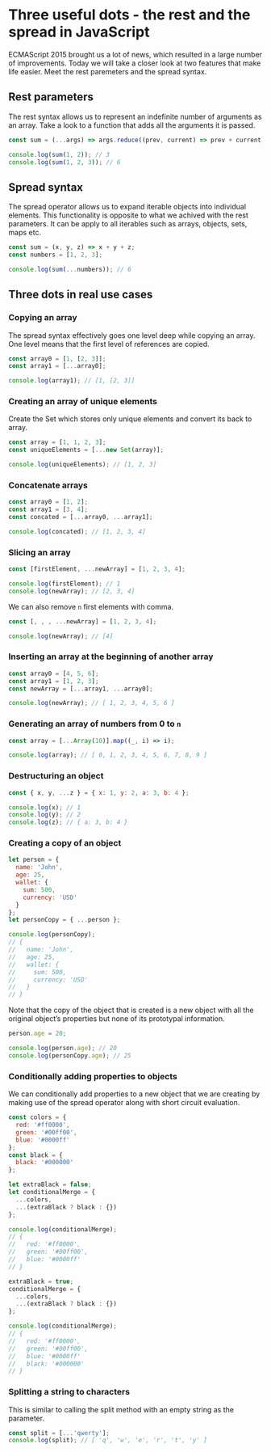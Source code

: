 # Three useful dots - the rest and the spread in JavaScript

ECMAScript 2015 brought us a lot of news, which resulted in a large number of improvements. Today we will take a closer look at two features that make life easier. Meet the rest paremeters and the spread syntax.

## Rest parameters

The rest syntax allows us to represent an indefinite number of arguments as an array. Take a look to a function that adds all the arguments it is passed.

```js
const sum = (...args) => args.reduce((prev, current) => prev + current);

console.log(sum(1, 2)); // 3
console.log(sum(1, 2, 3)); // 6
```

## Spread syntax

The spread operator allows us to expand iterable objects into individual elements. This functionality is opposite to what we achived with the rest parameters. It can be apply to all iterables such as arrays, objects, sets, maps etc.

```js
const sum = (x, y, z) => x + y + z;
const numbers = [1, 2, 3];

console.log(sum(...numbers)); // 6
```

## Three dots in real use cases

### Copying an array

The spread syntax effectively goes one level deep while copying an array. One level means that the first level of references are copied.

```js
const array0 = [1, [2, 3]];
const array1 = [...array0];

console.log(array1); // [1, [2, 3]]
```

### Creating an array of unique elements

Create the Set which stores only unique elements and convert its back to array.

```js
const array = [1, 1, 2, 3];
const uniqueElements = [...new Set(array)];

console.log(uniqueElements); // [1, 2, 3]
```

### Concatenate arrays

```js
const array0 = [1, 2];
const array1 = [3, 4];
const concated = [...array0, ...array1];

console.log(concated); // [1, 2, 3, 4]
```

### Slicing an array

```js
const [firstElement, ...newArray] = [1, 2, 3, 4];

console.log(firstElement); // 1
console.log(newArray); // [2, 3, 4]
```

We can also remove `n` first elements with comma.

```js
const [, , , ...newArray] = [1, 2, 3, 4];

console.log(newArray); // [4]
```

### Inserting an array at the beginning of another array

```js
const array0 = [4, 5, 6];
const array1 = [1, 2, 3];
const newArray = [...array1, ...array0];

console.log(newArray); // [ 1, 2, 3, 4, 5, 6 ]
```

### Generating an array of numbers from 0 to `n`

```js
const array = [...Array(10)].map((_, i) => i);

console.log(array); // [ 0, 1, 2, 3, 4, 5, 6, 7, 8, 9 ]
```

### Destructuring an object

```js
const { x, y, ...z } = { x: 1, y: 2, a: 3, b: 4 };

console.log(x); // 1
console.log(y); // 2
console.log(z); // { a: 3, b: 4 }
```

### Creating a copy of an object

```js
let person = {
  name: 'John',
  age: 25,
  wallet: {
    sum: 500,
    currency: 'USD'
  }
};
let personCopy = { ...person };

console.log(personCopy);
// {
//   name: 'John',
//   age: 25,
//   wallet: {
//     sum: 500,
//     currency: 'USD'
//   }
// }
```

Note that the copy of the object that is created is a new object with all the original object’s properties but none of its prototypal information.

```js
person.age = 20;

console.log(person.age); // 20
console.log(personCopy.age); // 25
```

### Conditionally adding properties to objects

We can conditionally add properties to a new object that we are creating by making use of the spread operator along with short circuit evaluation.

```js
const colors = {
  red: '#ff0000',
  green: '#00ff00',
  blue: '#0000ff'
};
const black = {
  black: '#000000'
};

let extraBlack = false;
let conditionalMerge = {
  ...colors,
  ...(extraBlack ? black : {})
};

console.log(conditionalMerge);
// {
//   red: '#ff0000',
//   green: '#00ff00',
//   blue: '#0000ff'
// }

extraBlack = true;
conditionalMerge = {
  ...colors,
  ...(extraBlack ? black : {})
};

console.log(conditionalMerge);
// {
//   red: '#ff0000',
//   green: '#00ff00',
//   blue: '#0000ff'
//   black: '#000000'
// }
```

### Splitting a string to characters

This is similar to calling the split method with an empty string as the parameter.

```js
const split = [...'qwerty'];
console.log(split); // [ 'q', 'w', 'e', 'r', 't', 'y' ]
```
